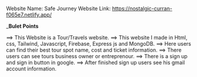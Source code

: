 Website Name: Safe Journey
Website Link: https://nostalgic-curran-f065e7.netlify.app/

_________Bulet Points________

==> This Website is a Tour/Travels website.
==> This website I made in Html, css, Tailwind, Javascript, Firebase, Express js and MongoDB.
==> Here users can find their best tour spot name, cost and ticket information.
==> There users can see tours business owner or entreprenour.
==> There is a sign up and sign in button in google.
==> After finished sign up users see his gmail account information. 
